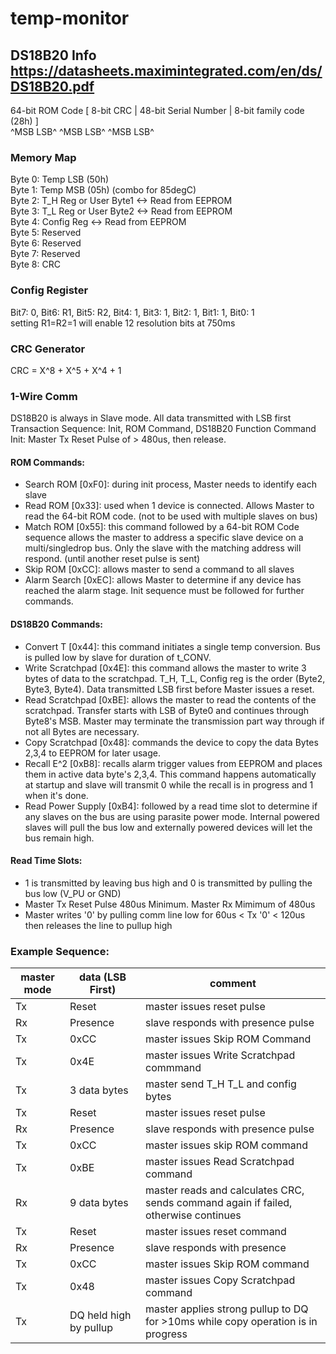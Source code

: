 # temp-monitor

## **DS18B20 Info** <https://datasheets.maximintegrated.com/en/ds/DS18B20.pdf>
 64-bit ROM Code [ 8-bit CRC | 48-bit Serial Number | 8-bit family code (28h) ]  
                  ^MSB   LSB^ ^MSB              LSB^ ^MSB                 LSB^  
### **Memory Map**
Byte 0: Temp LSB (50h)  
Byte 1: Temp MSB (05h) (combo for 85degC)  
Byte 2: T_H Reg or User Byte1 <-> Read from EEPROM  
Byte 3: T_L Reg or User Byte2 <-> Read from EEPROM  
Byte 4: Config Reg <-> Read from EEPROM  
Byte 5: Reserved  
Byte 6: Reserved  
Byte 7: Reserved  
Byte 8: CRC

### **Config Register**
Bit7: 0, Bit6: R1, Bit5: R2, Bit4: 1, Bit3: 1, Bit2: 1, Bit1: 1, Bit0: 1  
setting R1=R2=1 will enable 12 resolution bits at 750ms

### **CRC Generator**
CRC = X^8 + X^5 + X^4 + 1

### **1-Wire Comm**
 DS18B20 is always in Slave mode. All data transmitted with LSB first  
 Transaction Sequence: Init, ROM Command, DS18B20 Function Command  
 Init: Master Tx Reset Pulse of > 480us, then release.
#### **ROM Commands:** 
 - Search ROM [0xF0]: during init process, Master needs to identify each slave  
 - Read ROM [0x33]: used when 1 device is connected. Allows Master to read the 64-bit ROM code. (not to be used with multiple slaves on bus)  
 - Match ROM [0x55]: this command followed by a 64-bit ROM Code sequence allows the master to address a specific slave device on a multi/singledrop bus. Only the slave with the matching address will respond. (until another reset pulse is sent)  
 - Skip ROM [0xCC]: allows master to send a command to all slaves  
 - Alarm Search [0xEC]: allows Master to determine if any device has reached the alarm stage. Init sequence must be followed for further commands.
#### **DS18B20 Commands:**
 - Convert T [0x44]: this command initiates a single temp conversion. Bus is pulled low by slave for duration of t_CONV.  
 - Write Scratchpad [0x4E]: this command allows the master to write 3 bytes of data to the scratchpad. T_H, T_L, Config reg is the order (Byte2, Byte3, Byte4). Data transmitted LSB first before Master issues a reset.  
 - Read Scratchpad [0xBE]: allows the master to read the contents of the scratchpad. Transfer starts with LSB of Byte0 and continues through Byte8's MSB. Master may terminate the transmission part way through if not all Bytes are necessary.  
 - Copy Scratchpad [0x48]: commands the device to copy the data Bytes 2,3,4 to EEPROM for later usage.  
 - Recall E^2 [0xB8]: recalls alarm trigger values from EEPROM and places them in active data byte's 2,3,4. This command happens automatically at startup and slave will transmit 0 while the recall is in progress and 1 when it's done.  
 - Read Power Supply [0xB4]: followed by a read time slot to determine if any slaves on the bus are using parasite power mode. Internal powered slaves will pull the bus low and externally powered devices will let the bus remain high.

 #### **Read Time Slots:**
 - 1 is transmitted by leaving bus high and 0 is transmitted by pulling the bus low (V_PU or GND)  
 - Master Tx Reset Pulse 480us Minimum. Master Rx Mimimum of 480us  
 - Master writes '0' by pulling comm line low for 60us < Tx '0' < 120us then releases the line to pullup high

 ### **Example Sequence:**
| master mode | data (LSB First)       | comment                                                                             |
| ----------- | ---------------------- | ----------------------------------------------------------------------------------- |
| Tx          | Reset                  | master issues reset pulse                                                           |
| Rx          | Presence               | slave responds with presence pulse                                                  |
| Tx          | 0xCC                   | master issues Skip ROM Command                                                      |
| Tx          | 0x4E                   | master issues Write Scratchpad commmand                                             |
| Tx          | 3 data bytes           | master send T_H T_L and config bytes                                                |
| Tx          | Reset                  | master issues reset pulse                                                           |
| Rx          | Presence               | slave responds with presence pulse                                                  |
| Tx          | 0xCC                   | master issues skip ROM command                                                      |
| Tx          | 0xBE                   | master issues Read Scratchpad command                                               |
| Rx          | 9 data bytes           | master reads and calculates CRC, sends command again if failed, otherwise continues |
| Tx          | Reset                  | master issues reset command                                                         |
| Rx          | Presence               | slave responds with presence                                                        |
| Tx          | 0xCC                   | master issues Skip ROM command                                                      |
| Tx          | 0x48                   | master issues Copy Scratchpad command                                               |
| Tx          | DQ held high by pullup | master applies strong pullup to DQ for >10ms while copy operation is in progress    |
